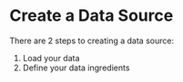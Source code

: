 # Create a Data Source

There are 2 steps to creating a data source:

1. Load your data
2. Define your data ingredients

